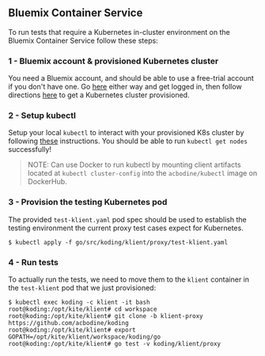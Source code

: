 ## Bluemix Container Service

To run tests that require a Kubernetes in-cluster environment on the Bluemix
Container Service follow these steps:

### 1 - Bluemix account & provisioned Kubernetes cluster
You need a Bluemix account, and should be able to use a free-trial account
if you don't have one. Go [here](https://console.ng.bluemix.net) either way
and get logged in, then follow directions [here](https://console.ng.bluemix.net/docs/containers/container_index.html)
to get a Kubernetes cluster provisioned.

### 2 - Setup kubectl
Setup your local `kubectl` to interact with your provisioned K8s cluster by
following [these](https://console.ng.bluemix.net/docs/containers/cs_cli_install.html#cs_cli_install)
instructions. You should be able to run `kubectl get nodes` successfully!

> NOTE: Can use Docker to run kubectl by mounting client artifacts located
> at `kubectl cluster-config` into the `acbodine/kubectl` image on DockerHub.

### 3 - Provision the testing Kubernetes pod
The provided `test-klient.yaml` pod spec should be used to establish the testing environment the current
proxy test cases expect for Kubernetes.
```
$ kubectl apply -f go/src/koding/klient/proxy/test-klient.yaml
```

### 4 - Run tests
To actually run the tests, we need to move them to the `klient` container in the `test-klient` pod that we just provisioned:
```
$ kubectl exec koding -c klient -it bash
root@koding:/opt/kite/klient# cd workspace
root@koding:/opt/kite/klient# git clone -b klient-proxy https://github.com/acbodine/koding
root@koding:/opt/kite/klient# export GOPATH=/opt/kite/klient/workspace/koding/go
root@koding:/opt/kite/klient# go test -v koding/klient/proxy
```
